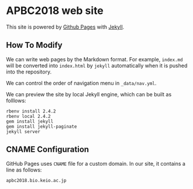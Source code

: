 APBC2018 web site
========================

This site is powered by [Github Pages](https://pages.github.com/) with [Jekyll](http://jekyllrb.com/).

How To Modify
----------------

We can write web pages by the Markdown format. For example, ``index.md`` will be
converted into ``index.html`` by ``jekyll`` automatically when it is pushed into
the repository.

We can control the order of navigation menu in ``_data/nav.yml``.

We can preview the site by local Jekyll engine, which can be built as folllows:

```
rbenv install 2.4.2
rbenv local 2.4.2
gem install jekyll
gem install jekyll-paginate
jekyll server
```


CNAME Configuration
----------------

GitHub Pages uses ``CNAME`` file for a custom domain.
In our site, it contains a line as follows:

```CNAME
apbc2018.bio.keio.ac.jp
```

